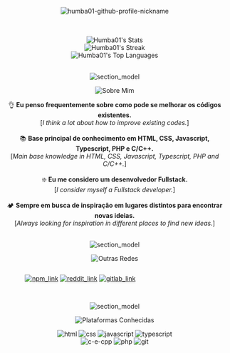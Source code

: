 <div align="center">
  
  ![humba01-github-profile-nickname](https://user-images.githubusercontent.com/59739253/232824805-c81720f6-1699-4dbf-b62f-923408925aa9.png)

  <br><br> 
  ![Humba01's Stats](https://github-readme-stats.vercel.app/api?username=Humba01&theme=radical&show_icons=true&hide_border=false&count_private=true)<br>
  ![Humba01's Streak](https://github-readme-streak-stats.herokuapp.com/?user=Humba01&theme=radical&hide_border=false)<br>
  ![Humba01's Top Languages](https://github-readme-stats.vercel.app/api/top-langs/?username=Humba01&theme=radical&show_icons=true&hide_border=false&layout=compact)

  <br> ![section_model](https://github.com/Humba01/Humba01/assets/59739253/7e904f44-9dff-439c-96fe-7a10082597af) <br>

   ![Sobre Mim](https://github.com/Humba01/Humba01/assets/59739253/601419a2-d030-48e4-81ea-ab30bb261cd3)
  
  👌 **Eu penso frequentemente sobre como pode se melhorar os códigos existentes.** <br> [_I think a lot about how to improve existing codes._] <br><br>
  📚 **Base principal de conhecimento em HTML, CSS, Javascript, Typescript, PHP e C/C++.** <br> [_Main base knowledge in HTML, CSS, Javascript, Typescript, PHP and C/C++._] <br><br>
  ❇️ **Eu me considero um desenvolvedor Fullstack.** <br> [_I consider myself a Fullstack developer._] <br><br>
  🏕️ **Sempre em busca de inspiração em lugares distintos para encontrar novas ideias.** <br> [_Always looking for inspiration in different places to find new ideas._]
  
  <br> ![section_model](https://github.com/Humba01/Humba01/assets/59739253/7e904f44-9dff-439c-96fe-7a10082597af) <br>
  
  ![Outras Redes](https://github.com/Humba01/Humba01/assets/59739253/477e7a0f-3dd8-4269-b6aa-5fecd7899b7a)

  <div style="display: flex; justify-content: space-between; width: 80%;">
    
  [![npm_link](https://github.com/Humba01/Humba01/assets/59739253/ace3b978-8787-4e9e-b99e-d7bcf0b8c4f1)](https://www.npmjs.com/~humba01)
  [![reddit_link](https://github.com/Humba01/Humba01/assets/59739253/5eec367c-17e6-4b03-b77c-83661bf58076)](https://www.reddit.com/user/Humba01Dev)
  [![gitlab_link](https://github.com/Humba01/Humba01/assets/59739253/c2798f28-7d97-4766-a691-6d75a955e1f1)](https://gitlab.com/Humba01)

  </div>

  <br> ![section_model](https://github.com/Humba01/Humba01/assets/59739253/7e904f44-9dff-439c-96fe-7a10082597af) <br>

  ![Plataformas Conhecidas](https://github.com/Humba01/Humba01/assets/59739253/3b3aa972-7d73-4039-b37b-687a040dde7d)

  ![html](https://github.com/Humba01/Humba01/assets/59739253/0d19182f-04ff-4ef2-a801-38bb7e13c3cb)
  ![css](https://github.com/Humba01/Humba01/assets/59739253/05c75c30-39a1-4238-8540-66983056968f)
  ![javascript](https://github.com/Humba01/Humba01/assets/59739253/494c5d90-f7bb-4b05-9504-3b114d588a45)
  ![typescript](https://github.com/Humba01/Humba01/assets/59739253/e308c8ef-4bf3-4538-94b6-fcea9ec21301)<br>
  ![c-e-cpp](https://github.com/Humba01/Humba01/assets/59739253/58828e2d-8f8e-466e-b10f-9a0924961db3)
  ![php](https://github.com/Humba01/Humba01/assets/59739253/855f68d5-3a1f-4312-87c9-733dab702522)
  ![git](https://github.com/Humba01/Humba01/assets/59739253/264db5bf-bc7c-477b-8dd3-9c395a619163)
  <!--![java](https://github.com/Humba01/Humba01/assets/59739253/adbe9b4b-d207-46d3-91f3-fa7ccb5f0eab)
  ![python](https://github.com/Humba01/Humba01/assets/59739253/00d033a9-3fbe-4df1-9b5f-a25bbb3692db)
  ![xml](https://github.com/Humba01/Humba01/assets/59739253/0c144e53-2d62-4cf9-bd50-4be6ce8bf5fc)-->

</div><br>


